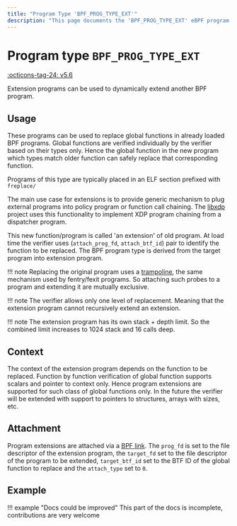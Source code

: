 ```yaml
---
title: "Program Type 'BPF_PROG_TYPE_EXT'"
description: "This page documents the 'BPF_PROG_TYPE_EXT' eBPF program type, including its definition, usage, program types that can use it, and examples."
---
```

# Program type `BPF_PROG_TYPE_EXT`

<!-- [FEATURE_TAG](BPF_PROG_TYPE_EXT) -->
[:octicons-tag-24: v5.6](https://github.com/torvalds/linux/commit/be8704ff07d2374bcc5c675526f95e70c6459683)
<!-- [/FEATURE_TAG] -->

Extension programs can be used to dynamically extend another BPF program.

## Usage

These programs can be used to replace global functions in already loaded BPF programs. Global functions are verified individually by the verifier based on their types only. Hence the global function in the new program which types match older function can safely replace that corresponding function.

Programs of this type are typically placed in an ELF section prefixed with `freplace/`

The main use case for extensions is to provide generic mechanism to plug external programs into policy program or function call chaining. The [libxdp](https://github.com/xdp-project/xdp-tools/tree/master/lib/libxdp) project uses this functionality to implement XDP program chaining from a dispatcher program.

This new function/program is called 'an extension' of old program. At load time the verifier uses (`attach_prog_fd`, `attach_btf_id`) pair to identify the function to be replaced. The BPF program type is derived from the target program into extension program.

!!! note
    Replacing the original program uses a [trampoline](../concepts/trampolines.md), the same mechanism used by fentry/fexit programs. So attaching such probes to a program and extending it are mutually exclusive.

!!! note
    The verifier allows only one level of replacement. Meaning that the extension program cannot recursively extend an extension.

!!! note
    The extension program has its own stack + depth limit. So the combined limit increases to 1024 stack and 16 calls deep.

## Context

The context of the extension program depends on the function to be replaced. Function by function verification of global function supports scalars and pointer to context only. Hence program extensions are supported for such class of global functions only. In the future the verifier will be extended with support to pointers to structures, arrays with sizes, etc.

## Attachment

Program extensions are attached via a [BPF link](../syscall/BPF_LINK_CREATE.md). The `prog_fd` is set to the file descriptor of the extension program, the `target_fd` set to the file descriptor of the program to be extended, `target_btf_id` set to the BTF ID of the global function to replace and the `attach_type` set to `0`.

## Example

!!! example "Docs could be improved"
    This part of the docs is incomplete, contributions are very welcome
